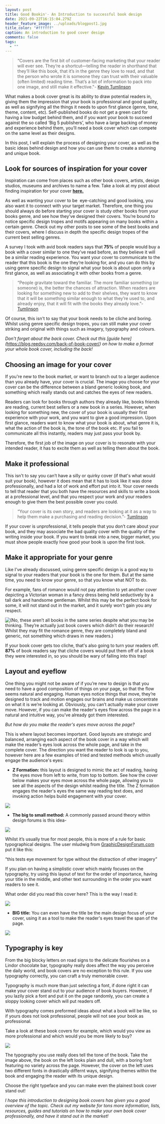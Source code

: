 ```yaml
---
layout: post
title: Good Bookin'- An Introduction to successful book design
date: 2021-09-22T16:15:04.279Z
header_feature_image: ../uploads/blogpost1.jpg
title_color: "#ffffff"
caption: An introduction to good cover design
comments: false
tags:
  - ""
---
```

<!--StartFragment-->

> “Covers are the first bit of customer-facing marketing that your reader will ever see. They’re a shortcut—telling the reader in shorthand that they’ll like this book, that it’s in the genre they love to read, and that the person who wrote it is someone they can trust with their valuable (often limited) reading time. That’s a lot of information to pack into one image, and still make it effective."- [Kevin Tumlinson](https://www.draft2digital.com/blog/the-psychology-of-a-good-book-cover/)

What makes a book cover great is its ability to draw potential readers in, giving them the impression that your book is professional and good quality, as well as signifying all the things it needs to upon first glance (genre, tone, theme, content, etc). Self-published books do not get a green card for having a low budget behind them, and if you want your book to succeed against the so called ‘Big 5 publishers’, who have a large backing of money and experience behind them, you’ll need a book cover which can compete on the same level as their designs.

In this post, I will explain the process of designing your cover, as well as the basic ideas behind design and how you can use them to create a stunning and unique book.

## **Look for sources of inspiration for your cover**

Inspiration can come from places such as other book covers, artists, design studios, museums and archives to name a few. Take a look at my post about finding inspiration for your cover **[here.](https://threeseconds.netlify.app/2021/09/22/how-to-find-inspiration-for-your-book-cover/)**

As well as wanting your cover to be  eye-catching and good looking, you also want it to connect with your target market. Therefore, one thing you should always do before starting your cover is study other books from your books genre, and see how they’ve designed their covers. You’re bound to notice specific design tropes and motifs appearing on many books within a certain genre. Check out my other posts to see some of the best books and their covers, where I discuss in depth the specific design tropes of the current best selling genres.

A survey I took with avid book readers says that **75%** of people would buy a book with a cover similar to one they’ve read before, as they believe it will be a similar reading experience. You want your cover to communicate to the reader that this book is the one they’re looking for, and you can do this by using genre specific design to signal what your book is about upon only a first glance, as well as associating it with other books from a genre.

> “People gravitate toward the familiar. The more familiar something (or someone) is, the better the chances of attraction. When readers are looking for something new to add to their shelves, they want to know that it will be something similar enough to what they’re used to, and already enjoy, that it will fit with the books they already love.”- [Tumlinson](https://www.draft2digital.com/blog/the-psychology-of-a-good-book-cover/)

Of course, this isn't to say that your book needs to be cliche and boring. Whilst using genre specific design tropes, you can still make your cover striking and original with things such as imagery, typography and colours.

*Don't forget about the back cover. Check out this \[guide here](*<https://blog.reedsy.com/back-of-book-cover/>*) on how to make a format your whole book cover, including the back!*

## Choosing an image for your cover

If you're new to the book market, or want to branch out to a larger audience than you already have, your cover is crucial. The image you choose for your cover can be the difference between a bland generic looking book, and something which really stands out and catches the eyes of new readers.

Readers can look for books through authors they already like, books friends are reading, current best sellers or a new book in a series. However, when looking for something new, the cover of your book is usually their first experience with your work, and you want to give a good impression. Upon first glance, readers want to know what your book is about, what genre it is, what the action of the book is, the tone of the book etc. If you fail to communicate all this instantly, readers may just pass your book by.

Therefore, the first job of the image on your cover is to resonate with your intended reader, it has to excite them as well as telling them about the book.

## **Make it professional**

This isn't to say you can’t have a silly or quirky cover (if that's what would suit your book), however it does mean that it has to look like it was done professionally, and had a lot of work and effort put into it. Your cover needs to tell that reader that you both have the resources and skills to write a book at a professional level, and that you respect your work and your readers enough to give them the best possible cover you could.

> “Your cover is its own story, and readers are looking at it as a way to help them make a purchasing and reading decision.”- [Tumlinson](https://www.draft2digital.com/blog/the-psychology-of-a-good-book-cover/)

If your cover is unprofessional, it tells people that you don’t care about your book, and they may associate the bad quality cover with the quality of the writing inside your book. If you want to break into a new, bigger market, you must show people exactly how good your book is upon the first look.

## **Make it appropriate for your genre**

Like I’ve already discussed, using genre specific design is a good way to signal to your readers that your book is the one for them. But at the same time, you need to know your genre, so that you know what NOT to do. 

For example, fans of romance would not pay attention to yet another cover depicting a Victorian woman in a fancy dress being held seductively by a tall dark and handsome gentleman. Whilst this may be the perfect book for some, it will not stand out in the market, and it surely won't gain you any respect.

![](../uploads/dukemaster.jpg "(No, these aren’t all books in the same series despite what you may be thinking. They’re actually just book covers which didn’t do their research! Whilst they may fit the romance genre, they are completely bland and generic, not something which draws in new readers.)")

If your book cover gets too cliche, that's also going to turn your readers off. **87%** of book readers say that cliche covers would put them off of a book they were interested in, so you should be wary of falling into this trap!

## **Layout and eyeflow**

One thing you might not be aware of if you’re new to design is that you need to have a good composition of things on your page, so that the flow seems natural and engaging. Human eyes notice things that move, they’re designed to track and motion engages our brains and make us concentrate on what it is we’re looking at. Obviously, you can’t actually make your cover move. However, if you can make the reader's eyes flow across the page in a natural and intuitive way, you’ve already got them interested. 

*But how do you make the reader's eyes move across the page?* 

This is where layout becomes important. Good layouts are strategic and balanced, arranging each aspect of the book cover in a way which will make the reader’s eyes look across the whole page, and take in the complete cover. The direction you want the reader to look is up to you, however here are a few examples of tried and tested methods which usually engage the audience's eyes:

* **Z Formation:** this layout is designed to mimic the act of reading, having the eyes move from left to write, from top to bottom. See how the cover below makes your eyes move across the whole page, allowing you to see all the aspects of the design whilst reading the title. The Z formation engages the reader's eyes the same way reading text does, and invoking action helps build engagement with your cover.

![](../uploads/layout.png)

* **The big to small method:** A commonly passed around theory within design forums is this idea-

![](../uploads/firstyouwill.jpg)

Whilst it’s usually true for most people, this is more of a rule for basic typographical designs. The user mludwig from [GraphicDesignForum.com ](https://www.graphicdesignforum.com/t/you-will-read-this-first/13726)put it like this:

“this tests eye movement for type without the distraction of other imagery”

If you plan on having a simplistic cover which mainly focuses on the typography, try using this layout of text for the order of importance, having your title in the middle, and other text surrounding in the order you want readers to see it.

What order did you read this cover here? This is the way I read it:

![](../uploads/layout2.png)

* **BIG title:** You can even have the title be the main design focus of your cover, using it as a tool to make the reader's eyes travel the span of the page.

![](../uploads/layout3.png)

## **Typography is key**

From the big blocky letters on road signs to the delicate flourishes on a Lindor chocolate bar, typography really does affect the way you perceive the daily world, and book covers are no exception to this rule. If you use typography correctly, you can craft a truly memorable cover.

Typography is much more than just selecting a font, if done right it can make your cover stand out to your audience of book buyers. However, if you lazily pick a font and put it on the page randomly, you can create a sloppy looking cover which will put readers off.

With typography comes preformed ideas about what a book will be like, so if yours does not look professional, people will not see your book as professional. 

Take a look at these book covers for example, which would you view as more professional and which would you be more likely to buy?

![](../uploads/typography3.png)

The typography you use really does tell the tone of the book. Take the image above, the book on the left looks plain and dull, with a boring font featuring no variety across the page. However, the cover on the left uses two different fonts in drastically differnt ways, signifying themes within the book and engaging the reader with its unique design. 

Choose the right typeface and you can make even the plainest book cover stand out!

*I hope this introduction to designing book covers has given you a good overview of the topic. Check out my website for tons more information, lists, resources, guides and tutorials on how to make your own book cover professionally, and have it stand out in the market!*

<!--EndFragment-->